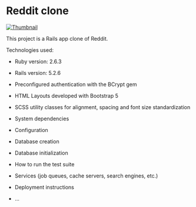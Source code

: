 # Reddit clone

[![Thumbnail](reddit-reddit.jpg)](http://reddit-reddit.herokuapp.com/subs)

This project is a Rails app clone of Reddit.

Technologies used:

- Ruby version: 2.6.3
- Rails version: 5.2.6
- Preconfigured authentication with the BCrypt gem
- HTML Layouts developed with Bootstrap 5
- SCSS utility classes for alignment, spacing and font size standardization

- System dependencies

- Configuration

- Database creation

- Database initialization

- How to run the test suite

- Services (job queues, cache servers, search engines, etc.)

- Deployment instructions

- ...
